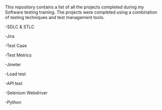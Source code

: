 This repository contains a list of all the projects completed during my Software testing training. The projects were completed using a combination of testing techniques and test management tools.

-SDLC & STLC

-Jira

-Test Case

-Test Metrics

-Jmeter

-Load test

-API test

-Selenium Webdriver

-Python


